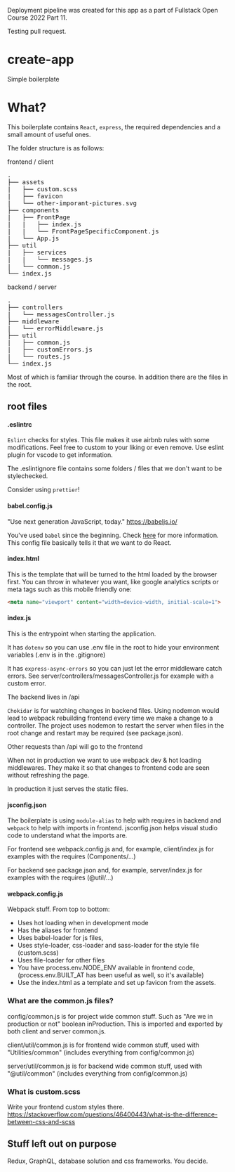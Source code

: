 Deployment pipeline was created for this app as a part of Fullstack Open Course 2022 Part 11.

Testing pull request.

# create-app
Simple boilerplate

# What?

This boilerplate contains `React`, `express`, the required dependencies and a small amount of useful ones.

The folder structure is as follows:

frontend / client

<pre>
.
├── assets
|   ├── custom.scss
|   ├── favicon
|   └── other-imporant-pictures.svg
├── components
|   ├── FrontPage
|   |   ├── index.js
|   |   └── FrontPageSpecificComponent.js
|   └── App.js
├── util
|   ├── services
|   |   └── messages.js
|   └── common.js
└── index.js
</pre>

backend / server

<pre>
.
├── controllers
|   └── messagesController.js
├── middleware
|   └── errorMiddleware.js
├── util
|   ├── common.js
|   ├── customErrors.js
|   └── routes.js
└── index.js
</pre>

Most of which is familiar through the course. In addition there are the files in the root.

## root files ##

#### .eslintrc ####

`Eslint` checks for styles. This file makes it use airbnb rules with some modifications. Feel free to custom to your liking or even remove. Use eslint plugin for vscode to get information.

The .eslintignore file contains some folders / files that we don't want to be stylechecked.

Consider using `prettier`!

#### babel.config.js ####

"Use next generation JavaScript, today." https://babeljs.io/

You've used `babel` since the beginning. Check [here](https://reactjs.org/docs/react-without-jsx.html) for more information. This config file basically tells it that we want to do React.

#### index.html ####

This is the template that will be turned to the html loaded by the browser first. You can throw in whatever you want, like google analytics scripts or meta tags such as this mobile friendly one:
```html
<meta name="viewport" content="width=device-width, initial-scale=1">
```

#### index.js ####

This is the entrypoint when starting the application.

It has `dotenv` so you can use .env file in the root to hide your environment variables (.env is in the .gitignore)

It has `express-async-errors` so you can just let the error middleware catch errors. See server/controllers/messagesController.js for example with a custom error.

The backend lives in /api

`Chokidar` is for watching changes in backend files. Using nodemon would lead to webpack rebuilding frontend every time we make a change to a controller. The project uses nodemon to restart the server when files in the root change and restart may be required (see package.json).

Other requests than /api will go to the frontend

When not in production we want to use webpack dev & hot loading middlewares. They make it so that changes to frontend code are seen without refreshing the page.

In production it just serves the static files.

#### jsconfig.json ####

The boilerplate is using `module-alias` to help with requires in backend and `webpack` to help with imports in frontend. jsconfig.json helps visual studio code to understand what the imports are.

For frontend see webpack.config.js and, for example, client/index.js for examples with the requires (Components/...)

For backend see package.json and, for example, server/index.js for examples with the requires (@util/...)

#### webpack.config.js ####

Webpack stuff. 
From top to bottom:
  - Uses hot loading when in development mode
  - Has the aliases for frontend
  - Uses babel-loader for js files,
  - Uses style-loader, css-loader and sass-loader for the style file (custom.scss)
  - Uses file-loader for other files
  - You have process.env.NODE_ENV available in frontend code, (process.env.BUILT_AT has been useful as well, so it's available)
  - Use the index.html as a template and set up favicon from the assets.

### What are the common.js files? ###

config/common.js is for project wide common stuff. Such as "Are we in production or not" boolean inProduction. This is imported and exported by both client and server common.js.

client/util/common.js is for frontend wide common stuff, used with "Utilities/common" (includes everything from config/common.js)

server/util/common.js is for backend wide common stuff, used with "@util/common" (includes everything from config/common.js)

### What is custom.scss ###

Write your frontend custom styles there. https://stackoverflow.com/questions/46400443/what-is-the-difference-between-css-and-scss

## Stuff left out on purpose ##

Redux, GraphQL, database solution and css frameworks. You decide.
